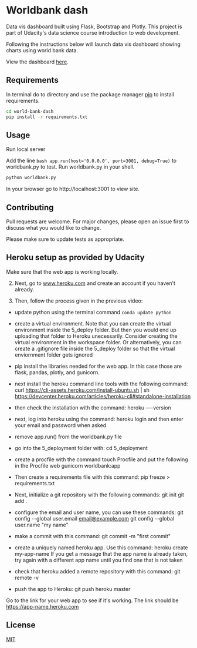 # Worldbank dash

Data vis dashboard built using Flask, Bootstrap and Plotly. This project is part of Udacity's data science course introduction to web development.

Following the instructions below will launch data vis dashboard showing charts using world bank data.

View the dashboard [here](https://world-bank-dash.herokuapp.com/).

## Requirements

In terminal do to directory and use the package manager [pip](https://pip.pypa.io/en/stable/) to install requirements.

```bash
cd world-bank-dash
pip install -r requirements.txt
```

## Usage
Run local server

Add the line ```bash app.run(host='0.0.0.0', port=3001, debug=True)``` to worldbank.py to test. Run worldbank.py in your shell.

```bash
python worldbank.py
```
In your browser go to http://localhost:3001 to view site.

## Contributing
Pull requests are welcome. For major changes, please open an issue first to discuss what you would like to change.

Please make sure to update tests as appropriate.

## Heroku setup as provided by Udacity

Make sure that the web app is working locally.

2. Next, go to www.heroku.com and create an account if you haven't already.

3. Then, follow the process given in the previous video:
- update python using the terminal command `conda update python`

- create a virtual environment. Note that you can create the virtual environment inside the 5_deploy folder. But then you would end up uploading that folder to Heroku unecessarily. Consider creating the virtual environment in the workspace folder. Or alternatively, you can create a .gitignore file inside the 5_deploy folder so that the virtual enviornment folder gets ignored

- pip install the libraries needed for the web app. In this case those are flask, pandas, plotly, and gunicorn.

- next install the heroku command line tools with the following command:
curl https://cli-assets.heroku.com/install-ubuntu.sh | sh
https://devcenter.heroku.com/articles/heroku-cli#standalone-installation

- then check the installation with the command:
heroku —-version

- next, log into heroku using the command:
heroku login
and then enter your email and password when asked

- remove app.run() from the worldbank.py file

- go into the 5_deployment folder with:
cd 5_deployment

- create a procfile with the command
touch Procfile
and put the following in the Procfile
web gunicorn worldbank:app

- Then create a requirements file with this command:
pip freeze > requirements.txt

- Next, initialize a git repository with the following commands:
git init
git add .

- configure the email and user name, you can use these commands:
git config --global user.email email@example.com
git config --global user.name "my name"

- make a commit with this command:
git commit -m "first commit"

- create a uniquely named heroku app. Use this command:
heroku create my-app-name
If you get a message that the app name is already taken, try again with a different app name until you find one that is not taken

- check that heroku added a remote repository with this command:
git remote -v

- push the app to Heroku:
git push heroku master

Go to the link for your web app to see if it's working. The link should be https://app-name.heroku.com

## License
[MIT](https://choosealicense.com/licenses/mit/)
